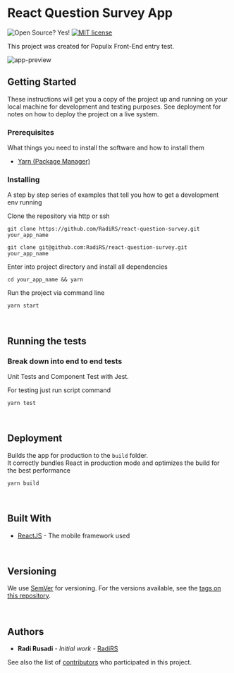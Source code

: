 # React Question Survey App

![Open Source? Yes!](https://badgen.net/badge/Open%20Source%20%3F/Yes%21/blue?icon=github)
[![MIT license](https://img.shields.io/badge/License-MIT-blue.svg)](LICENSE)

This project was created for Populix Front-End entry test.

![app-preview](preview.png)

## Getting Started

These instructions will get you a copy of the project up and running on your local machine for development and testing purposes. See deployment for notes on how to deploy the project on a live system.

### Prerequisites

What things you need to install the software and how to install them

- [Yarn (Package Manager)](https://yarnpkg.com)

### Installing

A step by step series of examples that tell you how to get a development env running

Clone the repository via http or ssh

```
git clone https://github.com/RadiRS/react-question-survey.git your_app_name
```

```
git clone git@github.com:RadiRS/react-question-survey.git your_app_name
```

Enter into project directory and install all dependencies

```
cd your_app_name && yarn
```

Run the project via command line

```
yarn start
```

<p>&nbsp;</p>

## Running the tests

### Break down into end to end tests

Unit Tests and Component Test with Jest.

For testing just run script command

```
yarn test
```

<p>&nbsp;</p>

## Deployment

Builds the app for production to the `build` folder.\
It correctly bundles React in production mode and optimizes the build for the best performance

```
yarn build
```

<p>&nbsp;</p>

## Built With

- [ReactJS](https://facebook.github.io/react-native/) - The mobile framework used

<p>&nbsp;</p>

## Versioning

We use [SemVer](http://semver.org/) for versioning. For the versions available, see the [tags on this repository](https://github.com/RadiRS/react-question-survey/tags).

<p>&nbsp;</p>

## Authors

- **Radi Rusadi** - _Initial work_ - [RadiRS](https://github.com/RadiRS)

See also the list of [contributors](https://github.com/RadiRS/react-question-survey/contributors) who participated in this project.
